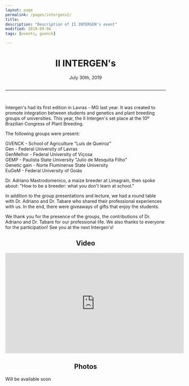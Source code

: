 ```yaml
---
layout: page
permalink: /pages/intergens2/
title: 
description: "Description of II INTERGEN's event"
modified: 2019-09-04
tags: [events, gvenck]

---
```


<center><h1>II INTERGEN's</h1>
July 30th, 2019
<br>
<br>
<hr>
</center>

<br>

Intergen's had its first edition in Lavras - MG last year. It was created to promote
integration between students and genetics and plant breeding groups of universities.
This year, the II Intergen's set place at the 10º Brazilian Congress of Plant Breeding.  

The following groups were present:  

GVENCK - School of Agriculture "Luís de Queiroz"  
Gen - Federal University of Lavras  
GenMelhor - Federal University of Viçosa  
GEMP - Paulista State University "Julio de Mesquita Filho"  
Genetic gain - Norte Fluminense State University  
EuGeM - Federal University of Goiás  

Dr. Adriano Mastrodomenico, a maize breeder at Limagrain, then spoke about: "How to
be a breeder: what you don't learn at school."  

In addition to the group presentations and lecture, we had a round table with Dr.
Adriano and Dr. Tabare who shared their professional experiences with us.
In the end, there were giveaways of gifts that enjoy the students.  

We thank you for the presence of the groups, the contributions of Dr. Adriano and Dr.
Tabare for our professional life. We also thanks to everyone for the participation!
See you at the next Intergen's!  

<center><h2>Video</h2></center>

<iframe width="560" height="315" src="https://www.youtube.com/embed/KgJMcRjUZcY" frameborder="0" allow="accelerometer; autoplay; encrypted-media; gyroscope; picture-in-picture" allowfullscreen></iframe>

<center><h2>Photos</h2></center>

Will be available soon

<!-- ![](../images/intergens/9.jpg) -->


